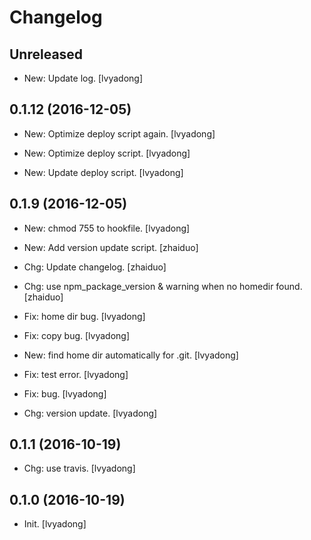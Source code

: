 Changelog
=========

Unreleased
----------

- New: Update log. [lvyadong]

0.1.12 (2016-12-05)
-------------------

- New: Optimize deploy script again. [lvyadong]

- New: Optimize deploy script. [lvyadong]

- New: Update deploy script. [lvyadong]

0.1.9 (2016-12-05)
------------------

- New: chmod 755 to hookfile. [lvyadong]

- New: Add version update script. [zhaiduo]

- Chg: Update changelog. [zhaiduo]

- Chg: use npm_package_version & warning when no homedir found.
  [zhaiduo]

- Fix: home dir bug. [lvyadong]

- Fix: copy bug. [lvyadong]

- New: find home dir automatically for .git. [lvyadong]

- Fix: test error. [lvyadong]

- Fix:  bug. [lvyadong]

- Chg: version update. [lvyadong]

0.1.1 (2016-10-19)
------------------

- Chg: use travis. [lvyadong]

0.1.0 (2016-10-19)
------------------

- Init. [lvyadong]


